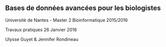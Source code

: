 Bases de données avancées pour les biologistes
  -------------
Université de Nantes - Master 2 Bioinformatique 2015/2016

Travaux pratiques 26 Janvier 2016

Ulysse Guyet & Jennifer Rondineau

